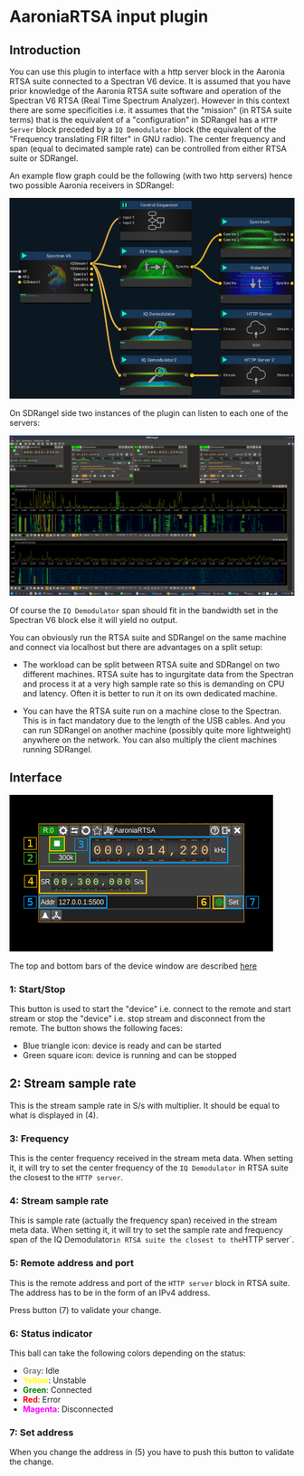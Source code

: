 <h1>AaroniaRTSA input plugin</h1>

<h2>Introduction</h2>

You can use this plugin to interface with a http server block in the Aaronia RTSA suite connected to a Spectran V6 device. It is assumed that you have prior knowledge of the Aaronia RTSA suite software and operation of the Spectran V6 RTSA (Real Time Spectrum Analyzer). However in this context there are some specificities i.e. it assumes that the "mission" (in RTSA suite terms) that is the equivalent of a "configuration" in SDRangel has a `HTTP Server` block preceded by a `IQ Demodulator` block (the equivalent of the "Frequency translating FIR filter" in GNU radio). The center frequency and span (equal to decimated sample rate) can be controlled from either RTSA suite or SDRangel.

An example flow graph could be the following (with two http servers) hence two possible Aaronia receivers in SDRangel:

![Aaronia RTSA dual server](../../../doc/img/AaroniaRTSAInput_mission.png)

On SDRangel side two instances of the plugin can listen to each one of the servers:

![Aaronia RTSA dual server](../../../doc/img/AaroniaRTSAInput_sdrangel.png)

Of course the `IQ Demodulator` span should fit in the bandwidth set in the Spectran V6 block else it will yield no output.

You can obviously run the RTSA suite and SDRangel on the same machine and connect via localhost but there are advantages on a split setup:

  - The workload can be split between RTSA suite and SDRangel on two different machines. RTSA suite has to ingurgitate data from the Spectran and process it at a very high sample rate so this is demanding on CPU and latency. Often it is better to run it on its own dedicated machine.

  - You can have the RTSA suite run on a machine close to the Spectran. This is in fact mandatory due to the length of the USB cables. And you can run SDRangel on another machine (possibly quite more lightweight) anywhere on the network. You can also multiply the client machines running SDRangel.

<h2>Interface</h2>

![Aaronia RTSA dual server](../../../doc/img/AaroniaRTSAInput.png)

The top and bottom bars of the device window are described [here](../../../sdrgui/device/readme.md)

<h3>1: Start/Stop</h3>

This button is used to start the "device" i.e. connect to the remote and start stream or stop the "device" i.e. stop stream and disconnect from the remote. The button shows the following faces:

  - Blue triangle icon: device is ready and can be started
  - Green square icon: device is running and can be stopped

<h2>2: Stream sample rate</h2>

This is the stream sample rate in S/s with multiplier. It should be equal to what is displayed in (4).

<h3>3: Frequency</h3>

This is the center frequency received in the stream meta data. When setting it, it will try to set the center frequency of the `IQ Demodulator` in RTSA suite the closest to the `HTTP server`.

<h3>4: Stream sample rate</h3>

This is sample rate (actually the frequency span) received in the stream meta data. When setting it, it will try to set the sample rate and frequency span of the IQ Demodulator` in RTSA suite the closest to the `HTTP server`.

<h3>5: Remote address and port</h3>

This is the remote address and port of the `HTTP server` block in RTSA suite. The address has to be in the form of an IPv4 address.

Press button (7) to validate your change.

<h3>6: Status indicator</h3>

This ball can take the following colors depending on the status:

  - <span style="color:gray">**Gray**</span>: Idle
  - <span style="color:yellow">**Yellow**</span>: Unstable
  - <span style="color:green">**Green**</span>: Connected
  - <span style="color:red">**Red**</span>: Error
  - <span style="color:magenta">**Magenta**</span>: Disconnected

<h3>7: Set address</h3>

When you change the address in (5) you have to push this button to validate the change.
